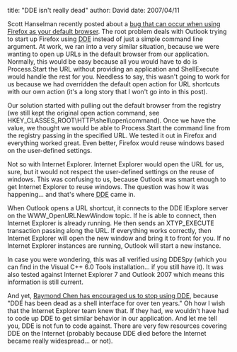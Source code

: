
title: "DDE isn't really dead"
author: David
date: 2007/04/11

Scott Hanselman recently posted about a [bug that can occur when using Firefox as your default browser](http://www.hanselman.com/blog/FixQuotGeneralFailurequotWhileLaunchingFireFoxURLsFromOutlook.aspx). The root problem deals with Outlook trying to start up Firefox using <acronym title="Dynamic Data Exchange">DDE</acronym> instead of just a simple command line argument. At work, we ran into a very similar situation, because we were wanting to open up URLs in the default browser from our application. Normally, this would be easy because all you would have to do is Process.Start the URL without providing an application and ShellExecute would handle the rest for you. Needless to say, this wasn't going to work for us because we had overridden the default open action for URL shortcuts with our own action (it's a long story that I won't go into in this post). 

Our solution started with pulling out the default browser from the registry (we still kept the original open action command, see HKEY_CLASSES_ROOT\HTTP\shell\open\command). Once we have the value, we thought we would be able to Process.Start the command line from the registry passing in the specified URL. We tested it out in Firefox and everything worked great. Even better, Firefox would reuse windows based on the user-defined settings. 

Not so with Internet Explorer. Internet Explorer would open the URL for us, sure, but it would not respect the user-defined settings on the reuse of windows. This was confusing to us, because Outlook was smart enough to get Internet Explorer to reuse windows. The question was how it was happening... and that's where <acronym title="Dynamic Data Exchange">DDE</acronym> came in. 

When Outlook opens a URL shortcut, it connects to the DDE IExplore server on the WWW_OpenURLNewWindow topic. If he is able to connect, then Internet Explorer is already running. He then sends an XTYP_EXECUTE transaction passing along the URL. If everything works correctly, then Internet Explorer will open the new window and bring it to front for you. If no Internet Explorer instances are running, Outlook will start a new instance. 

In case you were wondering, this was all verified using DDESpy (which you can find in the Visual C++ 6.0 Tools installation... if you still have it). It was also tested against Internet Explorer 7 and Outlook 2007 which means this information is still current. 

And yet, [Raymond Chen has encouraged us to stop using DDE](http://blogs.msdn.com/oldnewthing/archive/2007/02/26/1763683.aspx), because "DDE has been dead as a shell interface for over ten years." Oh how I wish that the Internet Explorer team knew that. If they had, we wouldn't have had to code up DDE to get similar behavior in our application. And let me tell you, DDE is not fun to code against. There are very few resources covering DDE on the Internet (probably because DDE died before the Internet became really widespread... or not).
